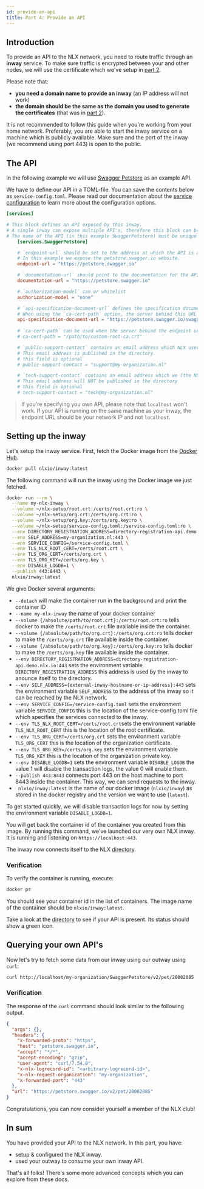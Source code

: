 ```yaml
---
id: provide-an-api
title: Part 4: Provide an API
---
```


## Introduction

To provide an API to the NLX network, you need to route traffic through an **inway** service.
To make sure traffic is encrypted between your and other nodes, we will use the certificate which we've setup in [part 2](./create-certificates).

Please note that:

* **you need a domain name to provide an inway** (an IP address will not work)
* **the domain should be the same as the domain you used to generate the certificates** (that was in [part 2](../create-certificates)).

It is not recommended to follow this guide when you're working from your home network.
Preferably, you are able to start the inway service on a machine which is publicly available. Make sure and the port of the inway (we recommend using port 443) is open to the public.

## The API

In the following example we will use [Swagger Petstore](https://petstore.swagger.io) as an example API.

We have to define our API in a TOML-file. You can save the contents below as `service-config.toml`. Please read our documentation about the [service configuration](../further-reading/service-configuration/) to learn more about the configuration options.

```toml
[services]

# This block defines an API exposed by this inway.
# A single inway can expose multiple API's, therefore this block can be added multiple times.
# The name of the API (in this example SwaggerPetstore) must be unique for each block.
    [services.SwaggerPetstore]

    # `endpoint-url` should be set to the address at which the API is available.
    # In this example we expose the petstore.swagger.io website.
    endpoint-url = "https://petstore.swagger.io"

    # `documentation-url` should point to the documentation for the API
    documentation-url = "https://petstore.swagger.io"

    # `authorization-model` can or whitelist
    authorization-model = "none"

    # `api-specification-document-url` defines the specification document for the API.
    # When using the `ca-cert-path` option, the server behind this URL should provide a certificate signed by that root certifictate. 
    api-specification-document-url = "https://petstore.swagger.io/swagger.json"
    
    # `ca-cert-path` can be used when the server behind the endpoint url is providing a TLS certificate signed by a custom root certificate. 
    # ca-cert-path = "/path/to/custom-root-ca.crt"

    # `public-support-contact` contains an email address which NLX users can contact if they need support using your API.
    # This email address is published in the directory.
    # this field is optional
    # public-support-contact = "support@my-organization.nl"

    # `tech-support-contact` contains an email address which we (the NLX organization) can contact if they have any questions about your API
    # This email address will NOT be published in the directory
    # this field is optional
    # tech-support-contact = "tech@my-organization.nl"
```

> If you're specifying you own API, please note that `localhost` won't work. If your API is running on the same machine as
your inway, the endpoint URL should be your network IP and not `localhost`.

## Setting up the inway

Let's setup the inway service. First, fetch the Docker image from the [Docker Hub](https://hub.docker.com/u/nlxio).

```bash
docker pull nlxio/inway:latest
```

The following command will run the inway using the Docker image we just fetched.

```bash
docker run --rm \
  --name my-nlx-inway \
  --volume ~/nlx-setup/root.crt:/certs/root.crt:ro \
  --volume ~/nlx-setup/org.crt:/certs/org.crt:ro \
  --volume ~/nlx-setup/org.key:/certs/org.key:ro \
  --volume ~/nlx-setup/service-config.toml:/service-config.toml:ro \
  --env DIRECTORY_REGISTRATION_ADDRESS=directory-registration-api.demo.nlx.io:443 \
  --env SELF_ADDRESS=my-organization.nl:443 \
  --env SERVICE_CONFIG=/service-config.toml \
  --env TLS_NLX_ROOT_CERT=/certs/root.crt \
  --env TLS_ORG_CERT=/certs/org.crt \
  --env TLS_ORG_KEY=/certs/org.key \
  --env DISABLE_LOGDB=1 \
  --publish 443:8443 \
  nlxio/inway:latest
```

We give Docker several arguments:

- `--detach` will make the container run in the background and print the container ID
- `--name my-nlx-inway` the name of your docker container
- `--volume {/absolute/path/to/root.crt}:/certs/root.crt:ro` tells docker to make the `/certs/root.crt` file available inside the container.
- `--volume {/absolute/path/to/org.crt}:/certs/org.crt:ro` tells docker to make the `/certs/org.crt` file available inside the container.
- `--volume {/absolute/path/to/org.key}:/certs/org.key:ro` tells docker to make the `/certs/org.key` file available inside the container.
- `--env DIRECTORY_REGISTRATION_ADDRESS=directory-registration-api.demo.nlx.io:443` sets the environment variable `DIRECTORY_REGISTRATION_ADDRESS` this address is used by the inway to anounce itself to the directory.
- `--env SELF_ADDRESS={external-inway-hostname-or-ip-address}:443` sets the environment variable `SELF_ADDRESS` to the address of the inway so it can be reached by the NLX network.
- `--env SERVICE_CONFIG=/service-config.toml` sets the environment variable `SERVICE_CONFIG` this is the location of the service-config.toml file which specifies the services connected to the inway.
- `--env TLS_NLX_ROOT_CERT=/certs/root.crt`sets the environment variable `TLS_NLX_ROOT_CERT` this is the location of the root certificate.
- `--env TLS_ORG_CERT=/certs/org.crt` sets the environment variable `TLS_ORG_CERT` this is the location of the organization certificate.
- `--env TLS_ORG_KEY=/certs/org.key` sets the environment variable `TLS_ORG_KEY` this is the location of the organization private key.
- `--env DISABLE_LOGDB=1` sets the environment variable `DISABLE_LOGDB` the value 1 will disable the transaction logs, the value 0 will enable them.
- `--publish 443:8443` connects port 443 on the host machine to port 8443 inside the container. This way, we can send requests to the inway.
- ` nlxio/inway:latest` is the name of our docker image (`nlxio/inway`) as stored in the docker registry and the version we want to use (`latest`).

To get started quickly, we will disable transaction logs for now by setting the environment variable `DISABLE_LOGDB=1`.

You will get back the container id of the container you created from this image.
By running this command, we've launched our very own NLX inway. It is running and listening on `https://localhost:443`.

The inway now connects itself to the NLX [directory](https://directory.nlx.io).

### Verification

To verify the container is running, execute:

```bash
docker ps
```

You should see your container id in the list of containers. The image name  of the container should be `nlxio/inway:latest`.

Take a look at the [directory](https://directory.nlx.io) to see if your API is present. Its status should show a green icon.

## Querying your own API's

Now let's try to fetch some data from our inway using our outway using `curl`:

```bash
curl http://localhost/my-organization/SwaggerPetstore/v2/pet/20002085
```

### Verification

The response of the `curl` command should look similar to the following output.

```json
{
  "args": {},
  "headers": {
    "x-forwarded-proto": "https",
    "host": "petstore.swagger.io",
    "accept": "*/*",
    "accept-encoding": "gzip",
    "user-agent": "curl/7.54.0",
    "x-nlx-logrecord-id": "<arbitrary-logrecord-id>",
    "x-nlx-request-organization": "my-organization",
    "x-forwarded-port": "443"
  },
  "url": "https://petstore.swagger.io/v2/pet/20002085"
}
```

Congratulations, you can now consider yourself a member of the NLX club!

## In sum

You have provided your API to the NLX network. In this part, you have:

- setup & configured the NLX inway.
- used your outway to consume your own inway API.

That's all folks! There's some more advanced concepts which you can explore from these docs.
